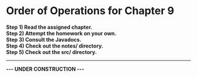 
# Order of Operations for Chapter 9 <br>

<p><b>Step 1) Read the assigned chapter.</b><br> 
<b>Step 2) Attempt the homework on your own.</b><br> 
<b>Step 3) Consult the Javadocs.</b><br>
<b>Step 4) Check out the notes/ directory.</b><br>
<b>Step 5) Check out the src/ directory.</b><br></p>
<hr>
<strong>---   UNDER CONSTRUCTION   ---</strong>
